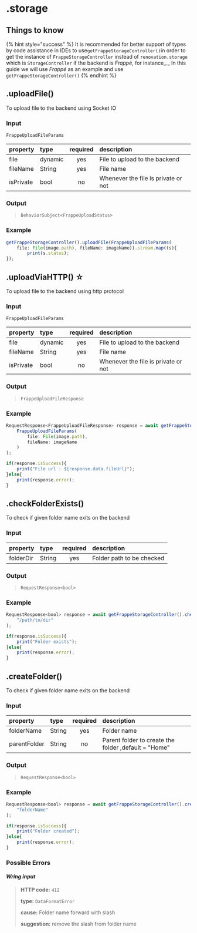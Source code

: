 # .storage

## Things to know

{% hint style="success" %}
It is recommended for better support of types by code assistance in IDEs to use`getFrappeStorageController()`in order to get the instance of `FrappeStorageController` instead of `renovation.storage` which is `StorageController` if the backend is _Frappè_, for instance_._ In this guide we will use _Frappé_ as an example and use `getFrappeStorageController()`
{% endhint %}

## .uploadFile\(\)

To upload file to the backend using Socket IO

### Input

`FrappeUploadFileParams`

| property | type | required | description |
| :--- | :--- | :---: | :--- |
| file | dynamic | yes | File to upload to the backend |
| fileName | String | yes | File name |
| isPrivate | bool | no | Whenever the file is private or not |

### Output

> `BehaviorSubject<FrappeUploadStatus>`

### Example

```javascript
getFrappeStorageController().uploadFile(FrappeUploadFileParams(
    file: File(image.path), fileName: imageName)).stream.map((s){
        print(s.status);
});
```

## .uploadViaHTTP\(\) ☆

To upload file to the backend using http protocol

### Input

`FrappeUploadFileParams`

| property | type | required | description |
| :--- | :--- | :---: | :--- |
| file | dynamic | yes | File to upload to the backend |
| fileName | String | yes | File name |
| isPrivate | bool | no | Whenever the file is private or not |

### Output

> `FrappeUploadFileResponse`

### Example

```javascript
RequestResponse<FrappeUploadFileResponse> response = await getFrappeStorageController().uploadViaHTTP(
    FrappeUploadFileParams(
        file: File(image.path),
        fileName: imageName
    )
);

if(response.isSuccess){ 
    print("File url : ${response.data.fileUrl}");
}else{ 
    print(response.error); 
}
```

## .checkFolderExists\(\)

To check if given folder name exits on the backend

### Input

| property | type | required | description |
| :--- | :--- | :---: | :--- |
| folderDir | String | yes | Folder path to be checked |

### Output

> `RequestResponse<bool>`

### Example

```javascript
RequestResponse<bool> response = await getFrappeStorageController().checkFolderExists(
    "/path/to/dir"
);

if(response.isSuccess){ 
    print("Folder exists");
}else{ 
    print(response.error); 
}
```

## .createFolder\(\)

To check if given folder name exits on the backend

### Input

| property | type | required | description |
| :--- | :--- | :---: | :--- |
| folderName | String | yes | Folder name |
| parentFolder | String | no | Parent folder to create the folder ,default = "Home" |

### Output

> `RequestResponse<bool>`

### Example

```javascript
RequestResponse<bool> response = await getFrappeStorageController().createFolder(
    "folderName"
);

if(response.isSuccess){ 
    print("Folder created");
}else{ 
    print(response.error); 
}
```

### Possible Errors

#### _Wring input_

> **HTTP code:** `412`
>
> **type:** `DataFormatError`
>
> **cause:** Folder name forward with slash
>
> **suggestion:** remove the slash from folder name


